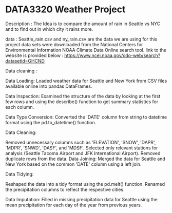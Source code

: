 # DATA3320 Weather Project 

Description : 
The Idea is to compare the amount of rain in Seattle vs NYC and to find out in which city it rains more.


data : 
Seattle_rain.csv and ny_rain.csv are the data we are using for this project
data sets were downloaded from the National Centers for Environmental Information NOAA Climate Data Online search tool. link to the website is provided below :
https://www.ncei.noaa.gov/cdo-web/search?datasetid=GHCND


Data cleaning : 

Data Loading: Loaded weather data for Seattle and New York from CSV files available online into pandas DataFrames.

Data Inspection: Examined the structure of the data by looking at the first few rows and using the describe() function to get summary statistics for each column.

Data Type Conversion: Converted the 'DATE' column from string to datetime format using the pd.to_datetime() function.

Data Cleaning:

Removed unnecessary columns such as 'ELEVATION', 'SNOW', 'DAPR', 'MDPR', 'SNWD', 'DASF', and 'MDSF'.
Selected only relevant stations for analysis (Seattle Tacoma Airport and JFK International Airport).
Removed duplicate rows from the data.
Data Joining: Merged the data for Seattle and New York based on the common 'DATE' column using a left join.

Data Tidying:

Reshaped the data into a tidy format using the pd.melt() function.
Renamed the precipitation columns to reflect the respective cities.

Data Imputation: Filled in missing precipitation data for Seattle using the mean precipitation for each day of the year from previous years.
